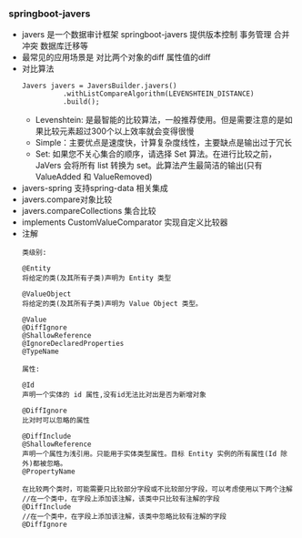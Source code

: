 ### springboot-javers
 * javers 是一个数据审计框架 springboot-javers 提供版本控制 事务管理 合并冲突 数据库迁移等
 * 最常见的应用场景是 对比两个对象的diff 属性值的diff
 * 对比算法
   ```
   Javers javers = JaversBuilder.javers()
             .withListCompareAlgorithm(LEVENSHTEIN_DISTANCE)
             .build();
   ```
   * Levenshtein: 是最智能的比较算法，一般推荐使用。但是需要注意的是如果比较元素超过300个以上效率就会变得很慢
   * Simple：主要优点是速度快，计算复杂度线性，主要缺点是输出过于冗长
   * Set: 如果您不关心集合的顺序，请选择 Set 算法。在进行比较之前，JaVers 会将所有 list 转换为 set。此算法产生最简洁的输出(只有 ValueAdded 和 ValueRemoved)
 * javers-spring 支持spring-data 相关集成
 *  javers.compare对象比较
 * javers.compareCollections 集合比较
 * implements CustomValueComparator<BigDecimal> 实现自定义比较器
 * 注解
    ``` 
    类级别:
   
    @Entity
    将给定的类(及其所有子类)声明为 Entity 类型
    
    @ValueObject
    将给定的类(及其所有子类)声明为 Value Object 类型。
    
    @Value
    @DiffIgnore
    @ShallowReference
    @IgnoreDeclaredProperties
    @TypeName
    
   属性:
   
    @Id
    声明一个实体的 id 属性,没有id无法比对出是否为新增对象
    
    @DiffIgnore
    比对时可以忽略的属性
    
    @DiffInclude
    @ShallowReference
    声明一个属性为浅引用。只能用于实体类型属性。目标 Entity 实例的所有属性(Id 除外)都被忽略。
    @PropertyName 
   
    在比较两个类时，可能需要只比较部分字段或不比较部分字段，可以考虑使用以下两个注解
    //在一个类中，在字段上添加该注解，该类中只比较有注解的字段
    @DiffInclude
    //在一个类中，在字段上添加该注解，该类中忽略比较有注解的字段
    @DiffIgnore
   
    ```